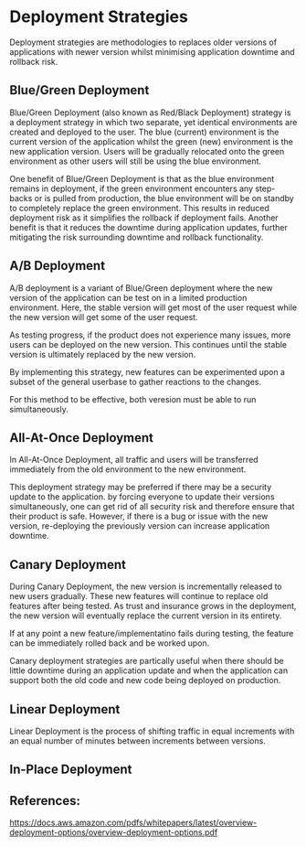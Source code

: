 # Deployment Strategies

Deployment strategies are methodologies to replaces older versions of applications with newer version whilst minimising application downtime and rollback risk. 

## Blue/Green Deployment

Blue/Green Deployment (also known as Red/Black Deployment) strategy is a deployment strategy in which two separate, yet identical environments are created and deployed to the user. The blue (current) environment is the current version of the application whilst the green (new) environment is the new application version. Users will be gradually relocated onto the green environment as other users will still be using the blue environment. 

One benefit of Blue/Green Deployment is that as the blue environment remains in deployment, if the green environment encounters any step-backs or is pulled from production, the blue environment will be on standby to completely replace the green environment. This results in reduced deployment risk as it simplifies the rollback if deployment fails. Another benefit is that it reduces the downtime during application updates, further mitigating the risk surrounding downtime and rollback functionality.

## A/B Deployment

A/B deployment is a variant of Blue/Green deployment where the new version of the application can be test on in a limited production environment. Here, the stable version will get most of the user request while the new version will get some of the user request.

As testing progress, if the product does not experience many issues, more users can be deployed on the new version. This continues until the stable version is ultimately replaced by the new version.

By implementing this strategy, new features can be experimented upon a subset of the general userbase to gather reactions to the changes.

For this method to be effective, both veresion must be able to run simultaneously. 

## All-At-Once Deployment

In All-At-Once Deployment, all traffic and users will be transferred immediately from the old environment to the new environment.

This deployment strategy may be preferred if there may be a security update to the application. by forcing everyone to update their versions simultaneously, one can get rid of all security risk and therefore ensure that their product is safe. However, if there is a bug or issue with the new version, re-deploying the previously version can increase application downtime.

## Canary Deployment

During Canary Deployment, the new version is incrementally released to new users gradually. These new features will continue to replace old features after being tested. As trust and insurance grows in the deployment, the new version will eventually replace the current version in its entirety. 

If at any point a new feature/implementatino fails during testing, the feature can be immediately rolled back and be worked upon.

Canary deployment strategies are partically useful when there should be little downtime during an application update and when the application can support both the old code and new code being deployed on production.

## Linear Deployment
Linear Deployment is the process of shifting traffic in equal increments with an equal number of minutes between increments between versions.

## In-Place Deployment



## References:
https://docs.aws.amazon.com/pdfs/whitepapers/latest/overview-deployment-options/overview-deployment-options.pdf